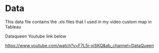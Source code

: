 # Data


This data file contains the .xls files that I used in my video custom map in Tableau 

Dataqueen Youtube link below 

https://www.youtube.com/watch?v=F7L5i-xjSKQ&ab_channel=DataQueen
